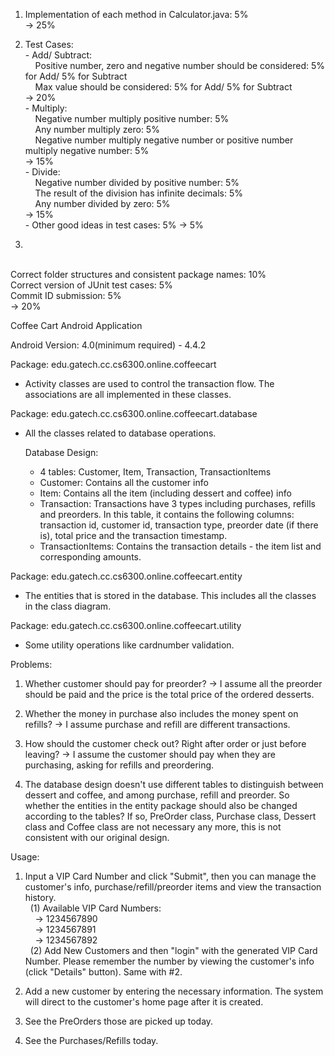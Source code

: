 1. Implementation of each method in Calculator.java: 5%
   <br>  -> 25%
2. Test Cases:
<br>\- Add/ Subtract: 
	<br>&nbsp;&nbsp;&nbsp;&nbsp;Positive number, zero and negative number should be considered: 5% for Add/ 5% for Subtract
	<br>&nbsp;&nbsp;&nbsp;&nbsp;Max value should be considered: 5% for Add/ 5% for Subtract
    <br> -> 20%
<br>\- Multiply: 
	<br>&nbsp;&nbsp;&nbsp;&nbsp;Negative number multiply positive number: 5%
	<br>&nbsp;&nbsp;&nbsp;&nbsp;Any number multiply zero: 5%
	<br>&nbsp;&nbsp;&nbsp;&nbsp;Negative number multiply negative number or positive number multiply negative number: 5%
	<br> -> 15%
<br>\- Divide: 
	<br>&nbsp;&nbsp;&nbsp;&nbsp;Negative number divided by positive number: 5%
	<br>&nbsp;&nbsp;&nbsp;&nbsp;The result of the division has infinite decimals: 5%
	<br>&nbsp;&nbsp;&nbsp;&nbsp;Any number divided by zero: 5%
	<br> -> 15%
<br>\- Other good ideas in test cases: 5%
	-> 5%

3. 
<br>Correct folder structures and consistent package names: 10%
<br>Correct version of JUnit test cases: 5%
<br>Commit ID submission: 5%
<br>-> 20%



Coffee Cart Android Application

Android Version: 4.0(minimum required) - 4.4.2

Package: edu.gatech.cc.cs6300.online.coffeecart
- Activity classes are used to control the transaction flow. The associations are all implemented in these classes.

Package: edu.gatech.cc.cs6300.online.coffeecart.database
- All the classes related to database operations.

  Database Design:
  - 4 tables: Customer, Item, Transaction, TransactionItems
  - Customer: Contains all the customer info
  - Item: Contains all the item (including dessert and coffee) info
  - Transaction: Transactions have 3 types including purchases, refills and preorders. In this table, it contains the following columns: transaction id, customer id, transaction type, preorder date (if there is), total price and the transaction timestamp.
  - TransactionItems: Contains the transaction details - the item list and corresponding amounts.

Package: edu.gatech.cc.cs6300.online.coffeecart.entity
- The entities that is stored in the database. This includes all the classes in the class diagram.

Package: edu.gatech.cc.cs6300.online.coffeecart.utility
- Some utility operations like cardnumber validation.

Problems:

1. Whether customer should pay for preorder?
-> I assume all the preorder should be paid and the price is the total price of the ordered desserts.

2. Whether the money in purchase also includes the money spent on refills?
-> I assume purchase and refill are different transactions.

3. How should the customer check out? Right after order or just before leaving?
-> I assume the customer should pay when they are purchasing, asking for refills and preordering.

4. The database design doesn't use different tables to distinguish between dessert and coffee, and among purchase, refill and preorder. So whether the entities in the entity package should also be changed according to the tables? If so, PreOrder class, Purchase class, Dessert class and Coffee class are not necessary any more, this is not consistent with our original design. 

Usage: 

1. Input a VIP Card Number and click "Submit", then you can manage the customer's info, purchase/refill/preorder items and view the transaction history.
<br>&nbsp;&nbsp;(1) Available VIP Card Numbers:
<br>&nbsp;&nbsp;&nbsp;&nbsp;-> 1234567890
<br>&nbsp;&nbsp;&nbsp;&nbsp;-> 1234567891
<br>&nbsp;&nbsp;&nbsp;&nbsp;-> 1234567892
<br>&nbsp;&nbsp;(2) Add New Customers and then "login" with the generated VIP Card Number. Please remember the number by viewing the customer's info (click "Details" button). Same with #2.

2. Add a new customer by entering the necessary information. The system will direct to the customer's home page after it is created.

3. See the PreOrders those are picked up today.

4. See the Purchases/Refills today.



